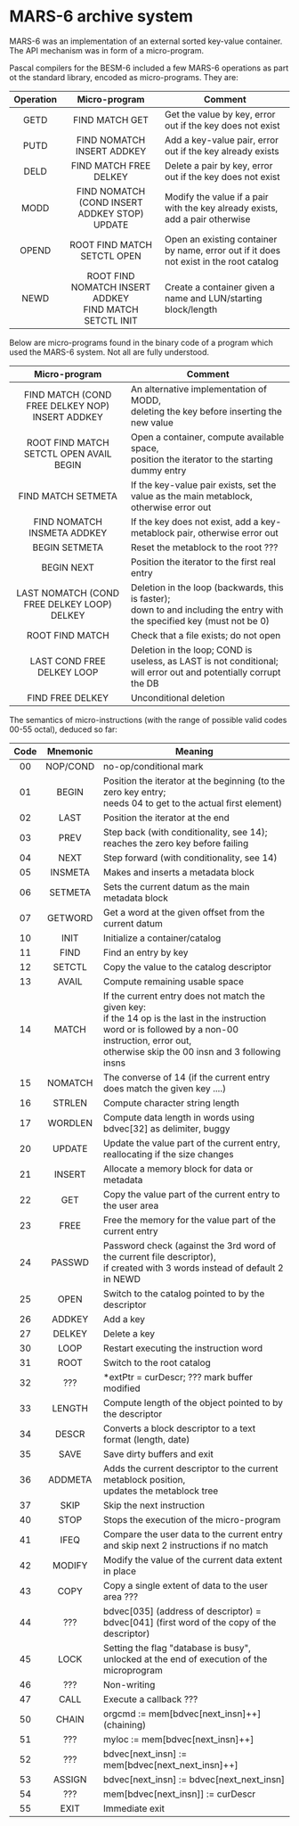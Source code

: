 # MARS-6 archive system

MARS-6 was an implementation of an external sorted key-value container.
The API mechanism was in form of a micro-program.

Pascal compilers for the BESM-6 included a few MARS-6 operations as part ot the standard library, encoded as micro-programs.
They are:

| Operation | Micro-program | Comment |
| :-------: | :-----------: | --- |
| GETD  | FIND MATCH GET | Get the value by key, error out if the key does not exist |
| PUTD  | FIND NOMATCH INSERT ADDKEY | Add a key-value pair, error out if the key already exists |
| DELD  | FIND MATCH FREE DELKEY | Delete a pair by key, error out if the key does not exist |
| MODD  | FIND NOMATCH (COND INSERT ADDKEY STOP) UPDATE | Modify the value if a pair with the key already exists, add a pair otherwise |
| OPEND | ROOT FIND MATCH SETCTL OPEN | Open an existing container by name, error out if it does not exist in the root catalog |
| NEWD  | ROOT FIND NOMATCH INSERT ADDKEY<br>FIND MATCH SETCTL INIT | Create a container given a name and LUN/starting block/length |

Below are micro-programs found in the binary code of a program which used the MARS-6 system. Not all are fully understood.

| Micro-program | Comment |
| :-----------: | --- |
| FIND MATCH (COND FREE DELKEY NOP) INSERT ADDKEY | An alternative implementation of MODD,<br>deleting the key before inserting the new value |
| ROOT FIND MATCH SETCTL OPEN AVAIL BEGIN | Open a container, compute available space,<br>position the iterator to the starting dummy entry |
| FIND MATCH SETMETA | If the key-value pair exists, set the value as the main metablock, otherwise error out |
| FIND NOMATCH INSMETA ADDKEY | If the key does not exist, add a key-metablock pair, otherwise error out |
| BEGIN SETMETA | Reset the metablock to the root ??? |
| BEGIN NEXT | Position the iterator to the first real entry |
| LAST NOMATCH (COND FREE DELKEY LOOP) DELKEY | Deletion in the loop (backwards, this is faster);<br>down to and including the entry with the specified key (must not be 0) |
| ROOT FIND MATCH | Check that a file exists; do not open |
| LAST COND FREE DELKEY LOOP | Deletion in the loop; COND is useless, as LAST is not conditional;<br>will error out and potentially corrupt the DB |
| FIND FREE DELKEY | Unconditional deletion |

The semantics of micro-instructions (with the range of possible valid codes 00-55 octal), deduced so far:

| Code | Mnemonic |       Meaning          |
| :--: | :-----: | ---------------------- |
|  00  | NOP/COND | no-op/conditional mark |
|  01  |   BEGIN  | Position the iterator at the beginning (to the zero key entry;<br>needs 04 to get to the actual first element) |
|  02  |   LAST   | Position the iterator at the end |
|  03  |   PREV   | Step back (with conditionality, see 14); reaches the zero key before failing |
|  04  |   NEXT   | Step forward (with conditionality, see 14) |
|  05  |  INSMETA | Makes and inserts a metadata block |
|  06  |  SETMETA | Sets the current datum as the main metadata block  |
|  07  |  GETWORD | Get a word at the given offset from the current datum  |
|  10  |   INIT   | Initialize a container/catalog |
|  11  |   FIND   | Find an entry by key |
|  12  |  SETCTL  | Copy the value to the catalog descriptor |
|  13  |   AVAIL  | Compute remaining usable space |
|  14  |   MATCH  | If the current entry does not match the given key:<br>if the 14 op is the last in the instruction word or is followed by a non-00 instruction, error out,<br>otherwise skip the 00 insn and 3 following insns |
|  15  |  NOMATCH | The converse of 14 (if the current entry does match  the given key ....) |
|  16  |  STRLEN  | Compute character string length |
|  17  |  WORDLEN | Compute data length in words using bdvec[32] as delimiter, buggy |
|  20  |  UPDATE  | Update the value part of the current entry, reallocating if the size changes |
|  21  |  INSERT  | Allocate a memory block for data or metadata |
|  22  |    GET   | Copy the value part of the current entry to the user area |
|  23  |   FREE   | Free the memory for the value part of the current entry |
|  24  |  PASSWD  | Password check (against the 3rd word of the current file descriptor),<br>if created with 3 words instead of default 2 in NEWD |
|  25  |   OPEN   | Switch to the catalog pointed to by the descriptor |
|  26  |  ADDKEY  | Add a key |
|  27  |  DELKEY  | Delete a key |
|  30  |   LOOP   | Restart executing the instruction word |
|  31  |   ROOT   | Switch to the root catalog |
|  32  |    ???   | *extPtr = curDescr; ??? mark buffer modified |
|  33  |  LENGTH  | Compute length of the object pointed to by the descriptor |
|  34  |   DESCR  | Converts a block descriptor to a text format (length, date) |
|  35  |   SAVE   | Save dirty buffers and exit |
|  36  |  ADDMETA | Adds the current descriptor to the current metablock position,<br>updates the metablock tree |
|  37  |   SKIP   | Skip the next instruction |
|  40  |   STOP   | Stops the execution of the micro-program |
|  41  |   IFEQ   | Compare the user data to the current entry and skip next 2 instructions if no match |
|  42  |  MODIFY  | Modify the value of the current data extent in place |
|  43  |   COPY   | Copy a single extent of data to the user area ??? |
|  44  |    ???   | bdvec[035] (address of descriptor) = bdvec[041] (first word of the copy of the descriptor) |
|  45  |   LOCK   | Setting the flag "database is busy", unlocked at the end of execution of the microprogram |
|  46  |    ???   | Non-writing |
|  47  |   CALL   | Execute a callback ??? |
|  50  |   CHAIN  | orgcmd := mem[bdvec[next_insn]++] (chaining) |
|  51  |    ???   | myloc := mem[bdvec[next_insn]++] |
|  52  |    ???   | bdvec[next_insn] := mem[bdvec[next_next_insn]++] |
|  53  |  ASSIGN  | bdvec[next_insn] := bdvec[next_next_insn]  |
|  54  |    ???   | mem[bdvec[next_insn]] := curDescr |
|  55  |   EXIT   | Immediate exit |
